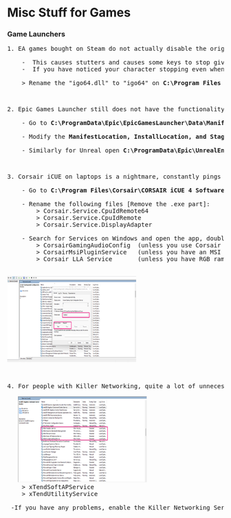 # Misc Stuff for Games



### Game Launchers
 <pre>1. EA games bought on Steam do not actually disable the origin overlay even if you have disabled it in   the launcher. 
   
    -  This causes stutters and causes some keys to stop giving input in the game.
    -  If you have noticed your character stopping even when you have pressed the button, this might fix it.
    
    > Rename the "igo64.dll" to "igo64" on <b>C:\Program Files (x86)\Origin</b>
</pre>
<p>&nbsp;</p>

<pre>2. Epic Games Launcher still does not have the functionality to remember games on external hdds. Having to reverify them is a pain.

    - Go to <b>C:\ProgramData\Epic\EpicGamesLauncher\Data\Manifests</b>
  
    - Modify the <b>ManifestLocation, InstallLocation, and StagingLocation</b> values in the manifest to point to the new install directory using notepad.

    - Similarly for Unreal open <b>C:\ProgramData\Epic\UnrealEngineLauncher\LauncherInstalled.dat</b> and change <b>InstallLocation</b>
</pre>

<p>&nbsp;</p>

<pre>3. Corsair iCUE on laptops is a nightmare, constantly pings the dedicated gpu in the background, increasing idle temperatures and reducing battery life. Most of these apply to laptops but can also be used for your desktop. Try and see what works.

    - Go to <b>C:\Program Files\Corsair\CORSAIR iCUE 4 Software</b>
  
    - Rename the following files [Remove the .exe part]:
        > Corsair.Service.CpuIdRemote64
        > Corsair.Service.CpuIdRemote
        > Corsair.Service.DisplayAdapter
    
    - Search for Services on Windows and open the app, double-click, disable the following
        > CorsairGamingAudioConfig  (unless you use Corsair Audio Peripherals,  no difference even if)
        > CorsairMsiPluginService   (unless you have an MSI motherboard or Corsair Ram)
        > Corsair LLA Service       (unless you have RGB ram)

    
<img src="../pics/services.png" width="300" height="200"/>
</pre>

<p>&nbsp;</p>

<pre>4. For people with Killer Networking, quite a lot of unnecessary services are enabled and running. Disable these on the Services app

   <img src="../pics/services2.png" width="300" height="200"/> 
    > xTendSoftAPService
    > xTendUtilityService

 -If you have any problems, enable the Killer Networking Service, rest are bloatware.
</pre>
<p>&nbsp;</p>

